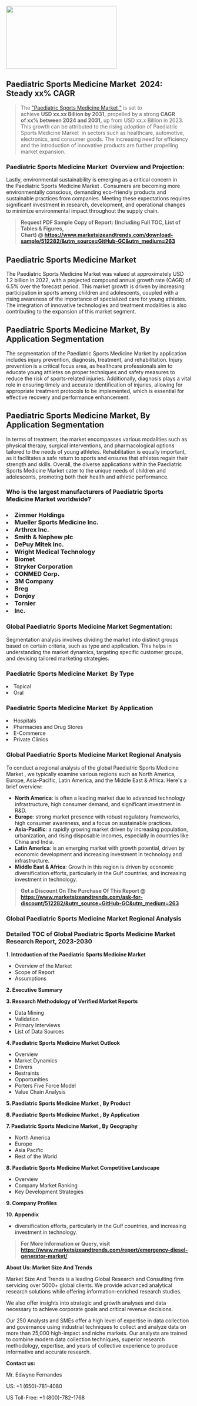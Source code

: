 <p><img class="alignnone size-medium wp-image-20088" src="https://ffe5etoiles.com/wp-content/uploads/2024/12/MST1-300x171.png" alt="" width="300" height="171" /></p><h2 id="ember46" class="ember-view reader-text-block__heading-2">Paediatric Sports Medicine Market &nbsp;2024: Steady&nbsp;xx% CAGR</h2><blockquote id="ember47" class="ember-view reader-text-block__blockquote">The&nbsp;<a class="app-aware-link " href="https://www.marketsizeandtrends.com/download-sample/512282/&utm_source=GitHub-GC&utm_medium=263" target="_blank" data-test-app-aware-link="">"Paediatric Sports Medicine Market "</a>&nbsp;is set to achieve&nbsp;<strong>USD&nbsp;xx.xx&nbsp;Billion by 2031,</strong>&nbsp;propelled by a strong&nbsp;<strong>CAGR of&nbsp;xx% between 2024 and 2031,</strong>&nbsp;up from USD xx.x Billion in 2023. This growth can be attributed to the rising adoption of&nbsp;Paediatric Sports Medicine Market &nbsp;in sectors such as healthcare, automotive, electronics, and consumer goods. The increasing need for efficiency and the introduction of innovative products are further propelling market expansion.</blockquote><h3 id="ember48" class="ember-view reader-text-block__heading-3">Paediatric Sports Medicine Market &nbsp;Overview and Projection:</h3><p id="ember49" class="ember-view reader-text-block__paragraph">Lastly, environmental sustainability is emerging as a critical concern in the&nbsp;Paediatric Sports Medicine Market . Consumers are becoming more environmentally conscious, demanding eco-friendly products and sustainable practices from companies. Meeting these expectations requires significant investment in research, development, and operational changes to minimize environmental impact throughout the supply chain.</p><blockquote id="ember50" class="ember-view reader-text-block__blockquote"><strong>Request PDF Sample Copy of Report: (Including Full TOC, List of Tables &amp; Figures, Chart)&nbsp;@&nbsp;<strong><a href="https://www.marketsizeandtrends.com/download-sample/512282/&utm_source=GitHub-GC&utm_medium=263" target="_blank">https://www.marketsizeandtrends.com/download-sample/512282/&utm_source=GitHub-GC&utm_medium=263</a></strong></strong></blockquote><h3 class=""> <h2>Paediatric Sports Medicine Market</h2><p>The Paediatric Sports Medicine Market was valued at approximately USD 1.2 billion in 2022, with a projected compound annual growth rate (CAGR) of 6.5% over the forecast period. This market growth is driven by increasing participation in sports among children and adolescents, coupled with a rising awareness of the importance of specialized care for young athletes. The integration of innovative technologies and treatment modalities is also contributing to the expansion of this market segment.</p><h2>Paediatric Sports Medicine Market, By Application Segmentation</h2><p>The segmentation of the Paediatric Sports Medicine Market by application includes injury prevention, diagnosis, treatment, and rehabilitation. Injury prevention is a critical focus area, as healthcare professionals aim to educate young athletes on proper techniques and safety measures to reduce the risk of sports-related injuries. Additionally, diagnosis plays a vital role in ensuring timely and accurate identification of injuries, allowing for appropriate treatment protocols to be implemented, which is essential for effective recovery and performance enhancement.</p><h2>Paediatric Sports Medicine Market, By Application Segmentation</h2><p>In terms of treatment, the market encompasses various modalities such as physical therapy, surgical interventions, and pharmacological options tailored to the needs of young athletes. Rehabilitation is equally important, as it facilitates a safe return to sports and ensures that athletes regain their strength and skills. Overall, the diverse applications within the Paediatric Sports Medicine Market cater to the unique needs of children and adolescents, promoting both their health and athletic performance.</p></h3><h3 id="" class="">Who is the largest manufacturers of&nbsp;Paediatric Sports Medicine Market worldwide?</h3><h3 class=""></Li><Li>Zimmer Holdings</Li><Li> Mueller Sports Medicine Inc.</Li><Li> Arthrex Inc.</Li><Li> Smith & Nephew plc</Li><Li> DePuy Mitek Inc.</Li><Li> Wright Medical Technology</Li><Li> Biomet</Li><Li> Stryker Corporation</Li><Li> CONMED Corp.</Li><Li> 3M Company</Li><Li> Breg</Li><Li> Donjoy</Li><Li> Tornier</Li><Li> Inc.</h3><h3 id="ember53" class="ember-view reader-text-block__heading-3">Global&nbsp;Paediatric Sports Medicine Market Segmentation:</h3><p id="ember54" class="ember-view reader-text-block__paragraph">Segmentation analysis involves dividing the market into distinct groups based on certain criteria, such as type and application. This helps in understanding the market dynamics, targeting specific customer groups, and devising tailored marketing strategies.</p><h3 id="" class="">Paediatric Sports Medicine Market &nbsp;By Type</h3><p></Li><Li>Topical</Li><Li> Oral</p><h3 id="" class="">Paediatric Sports Medicine Market &nbsp;By Application</h3><p class=""></Li><Li>Hospitals</Li><Li> Pharmacies and Drug Stores</Li><Li> E-Commerce</Li><Li> Private Clinics</p><h3 id="ember62" class="ember-view reader-text-block__heading-3">Global Paediatric Sports Medicine Market Regional Analysis</h3><p id="ember63" class="ember-view reader-text-block__paragraph">To conduct a regional analysis of the global Paediatric Sports Medicine Market , we typically examine various regions such as North America, Europe, Asia-Pacific, Latin America, and the Middle East &amp; Africa. Here's a brief overview:</p><ul><li><strong>North America</strong>: is often a leading market due to advanced technology infrastructure, high consumer demand, and significant investment in R&amp;D.</li><li><strong>Europe</strong>: strong market presence with robust regulatory frameworks, high consumer awareness, and a focus on sustainable practices.</li><li><strong>Asia-Pacific</strong>: a rapidly growing market driven by increasing population, urbanization, and rising disposable incomes, especially in countries like China and India.</li><li><strong>Latin America</strong>: is an emerging market with growth potential, driven by economic development and increasing investment in technology and infrastructure.</li><li><strong>Middle East &amp; Africa</strong>: Growth in this region is driven by economic diversification efforts, particularly in the Gulf countries, and increasing investment in technology.</li></ul><blockquote id="ember61" class="ember-view reader-text-block__blockquote"><strong>Get a Discount On The Purchase Of This Report @ <strong><a href="https://html-cleaner.com/" target="">https://www.marketsizeandtrends.com/ask-for-discount/512282/&utm_source=GitHub-GC&utm_medium=263</a></strong></strong></blockquote><h3 id="ember62" class="ember-view reader-text-block__heading-3">Global Paediatric Sports Medicine Market Regional Analysis</h3><h3 id="" class="">Detailed TOC of Global Paediatric Sports Medicine Market Research Report, 2023-2030</h3><p id="" class=""><strong>1. Introduction of the Paediatric Sports Medicine Market </strong></p><ul><li>Overview of the Market</li><li>Scope of Report</li><li>Assumptions</li></ul><p id="" class=""><strong>2. Executive Summary</strong></p><p id="" class=""><strong>3. Research Methodology of Verified Market Reports</strong></p><ul><li>Data Mining</li><li>Validation</li><li>Primary Interviews</li><li>List of Data Sources</li></ul><p id="" class=""><strong>4. Paediatric Sports Medicine Market Outlook</strong></p><ul><li>Overview</li><li>Market Dynamics</li><li>Drivers</li><li>Restraints</li><li>Opportunities</li><li>Porters Five Force Model</li><li>Value Chain Analysis</li></ul><p id="" class=""><strong>5. Paediatric Sports Medicine Market , By Product</strong></p><p id="" class=""><strong>6. Paediatric Sports Medicine Market , By Application</strong></p><p id="" class=""><strong>7. Paediatric Sports Medicine Market , By Geography</strong></p><ul><li>North America</li><li>Europe</li><li>Asia Pacific</li><li>Rest of the World</li></ul><p id="" class=""><strong>8. Paediatric Sports Medicine Market Competitive Landscape</strong></p><ul><li>Overview</li><li>Company Market Ranking</li><li>Key Development Strategies</li></ul><p id="" class=""><strong>9. Company Profiles</strong></p><p id="" class=""><strong>10. Appendix</strong></p><ul><li>diversification efforts, particularly in the Gulf countries, and increasing investment in technology.</li></ul><blockquote id="ember65" class="ember-view reader-text-block__blockquote"><strong>For More Information or Query, visit <strong><strong><a href="https://html-cleaner.com/" target="">https://www.marketsizeandtrends.com/report/emergency-diesel-generator-market/</a></strong></strong></strong></blockquote><p id="" class=""><strong>About Us: Market Size And Trends</strong></p><p id="" class="">Market Size And Trends is a leading Global Research and Consulting firm servicing over 5000+ global clients. We provide advanced analytical research solutions while offering information-enriched research studies.</p><p id="" class="">We also offer insights into strategic and growth analyses and data necessary to achieve corporate goals and critical revenue decisions.</p><p id="" class="">Our 250 Analysts and SMEs offer a high level of expertise in data collection and governance using industrial techniques to collect and analyze data on more than 25,000 high-impact and niche markets. Our analysts are trained to combine modern data collection techniques, superior research methodology, expertise, and years of collective experience to produce informative and accurate research.</p><p id="" class=""><strong>Contact us:</strong></p><p id="" class="">Mr. Edwyne Fernandes</p><p id="" class="">US: +1 (650)-781-4080</p><p id="" class="">US Toll-Free: +1 (800)-782-1768</p>

